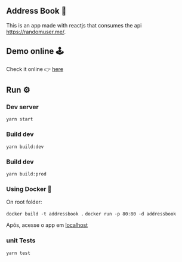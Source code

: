 ## Address Book 📕

This is an app made with reactjs that consumes the api https://randomuser.me/.

## Demo online 🕹️

Check it online 👉 [here](https://stoic-shannon-2216c1.netlify.app/)

## Run ⚙️

### Dev server
```yarn start```

### Build dev
```yarn build:dev```

### Build dev
```yarn build:prod```

### Using Docker 🐋

On root folder:

```docker build -t addressbook .```
```docker run -p 80:80 -d addressbook```

Após, acesse o app em [localhost](http://localhost/)

### unit Tests

```yarn test```
